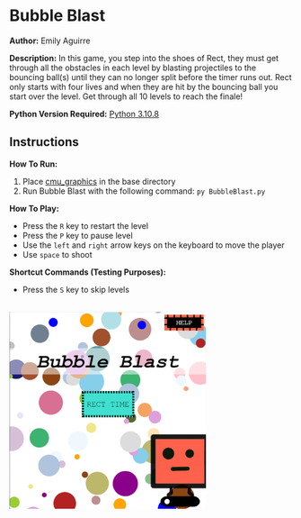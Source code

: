 # Bubble Blast

**Author:** Emily Aguirre 

**Description:** In this game, you step into the shoes of Rect, they must get through all the obstacles in each level by blasting projectiles to the bouncing ball(s) until they can no longer split before the timer runs out. Rect only starts with four lives and when they are hit by the bouncing ball you start over the level. Get through all 10 levels to reach the finale!

**Python Version Required:** [Python 3.10.8](https://www.python.org/downloads/release/python-3108/)

## Instructions

**How To Run:**
1. Place [cmu_graphics](https://academy.cs.cmu.edu/desktop) in the base directory
2. Run Bubble Blast with the following command: `py BubbleBlast.py`

**How To Play:**
- Press the `R` key to restart the level
- Press the `P` key to pause level
- Use the `left` and `right` arrow keys on the keyboard to move the player
- Use `space` to shoot

**Shortcut Commands (Testing Purposes):**
- Press the `S` key to skip levels

<br>

<img src="samples/BubbleBlast.png" width="350" height="350">